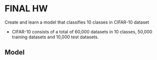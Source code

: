 # FINAL HW

Create and learn a model that classifies 10 classes in CIFAR-10 dataset
* CIFAR-10 consists of a total of 60,000 datasets in 10 classes, 50,000 training datasets and 10,000 test datasets.

## Model

